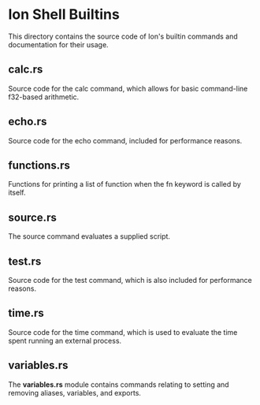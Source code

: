 # Ion Shell Builtins

This directory contains the source code of Ion's builtin commands and documentation for their usage.

## calc.rs

Source code for the calc command, which allows for basic command-line f32-based arithmetic.

## echo.rs

Source code for the echo command, included for performance reasons.

## functions.rs

Functions for printing a list of function when the fn keyword is called by itself.

## source.rs

The source command evaluates a supplied script.

## test.rs

Source code for the test command, which is also included for performance reasons.

## time.rs

Source code for the time command, which is used to evaluate the time spent running an external process.

## variables.rs

The **variables.rs** module contains commands relating to setting and removing aliases, variables, and exports.
